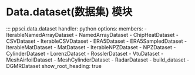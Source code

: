 # Data.dataset(数据集) 模块

::: ppsci.data.dataset
    handler: python
    options:
      members:
        - IterableNamedArrayDataset
        - NamedArrayDataset
        - ChipHeatDataset
        - CSVDataset
        - IterableCSVDataset
        - ERA5Dataset
        - ERA5SampledDataset
        - IterableMatDataset
        - MatDataset
        - IterableNPZDataset
        - NPZDataset
        - CylinderDataset
        - LorenzDataset
        - RosslerDataset
        - VtuDataset
        - MeshAirfoilDataset
        - MeshCylinderDataset
        - RadarDataset
        - build_dataset
        - DGMRDataset
      show_root_heading: true
